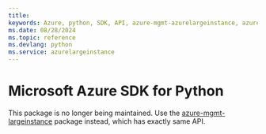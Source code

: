 ```yaml
---
title: 
keywords: Azure, python, SDK, API, azure-mgmt-azurelargeinstance, azurelargeinstance
ms.date: 08/28/2024
ms.topic: reference
ms.devlang: python
ms.service: azurelargeinstance
---
```

# Microsoft Azure SDK for Python

This package is no longer being maintained. Use the [azure-mgmt-largeinstance](https://pypi.org/project/azure-mgmt-largeinstance/) package instead, which has exactly same API.
